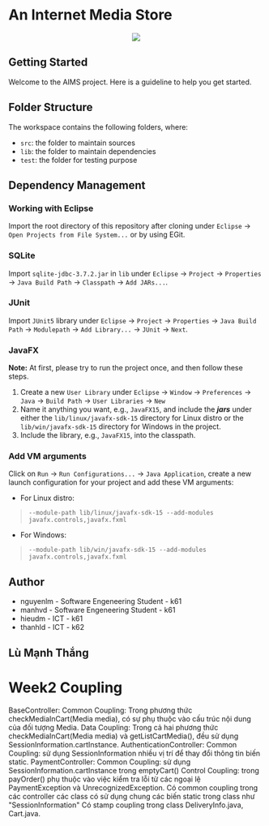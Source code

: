 #  An Internet Media Store
<p align="center">
  <img src="src/main/resources/assets/images/aims_cover_image.png" />
</p>

## Getting Started

Welcome to the AIMS project. Here is a guideline to help you get started.

## Folder Structure

The workspace contains the following folders, where:

- `src`: the folder to maintain sources
- `lib`: the folder to maintain dependencies
- `test`: the folder for testing purpose

## Dependency Management
### Working with Eclipse
Import the root directory of this repository after cloning under `Eclipse` -> `Open Projects from File System...` or by using EGit.

### SQLite
Import `sqlite-jdbc-3.7.2.jar` in `lib` under `Eclipse` -> `Project` -> `Properties` -> `Java Build Path` -> `Classpath` -> `Add JARs...`.


### JUnit
Import `JUnit5` library under `Eclipse` -> `Project` -> `Properties` -> `Java Build Path` -> `Modulepath` -> `Add Library...` -> `JUnit` -> `Next`.

### JavaFX
**Note:** At first, please try to run the project once, and then follow these steps.
1. Create a new `User Library` under `Eclipse` -> `Window` -> `Preferences` -> `Java` -> `Build Path` -> `User Libraries` -> `New`
2. Name it anything you want, e.g., `JavaFX15`, and include the ***jars*** under either the `lib/linux/javafx-sdk-15` directory for Linux distro or the `lib/win/javafx-sdk-15` directory for Windows in the project.
3. Include the library, e.g., `JavaFX15`, into the classpath.

### Add VM arguments
Click on `Run` -> `Run Configurations...`  -> `Java Application`, create a new launch configuration for your project and add these VM arguments:
- For Linux distro: 
> `--module-path lib/linux/javafx-sdk-15 --add-modules javafx.controls,javafx.fxml`
- For Windows:
> `--module-path lib/win/javafx-sdk-15 --add-modules javafx.controls,javafx.fxml`

## Author
- nguyenlm - Software Engeneering Student - k61
- manhvd   - Software Engeneering Student - k61
- hieudm   - ICT - k61
- thanhld  - ICT - k62

## Lù Mạnh Thắng
# Week2 Coupling
BaseController:
Common Coupling: Trong phương thức checkMediaInCart(Media media), có sự phụ thuộc vào cấu trúc nội dung của đối tượng Media.
Data Coupling: Trong cả hai phương thức checkMediaInCart(Media media) và getListCartMedia(), đều sử dụng SessionInformation.cartInstance.
AuthenticationController:
Common Coupling: sử dụng SessionInformation  nhiều vị trí để thay đổi thông tin biến static.
PaymentController:
Common Coupling: sử dụng SessionInformation.cartInstance trong emptyCart()
Control Coupling: trong payOrder() phụ thuộc vào việc kiểm tra lỗi từ các ngoại lệ PaymentException và UnrecognizedException.
Có common coupling trong các controller các class có sử dụng chung các biến static trong class như "SessionInformation"
Có stamp coupling trong class DeliveryInfo.java, Cart.java.
